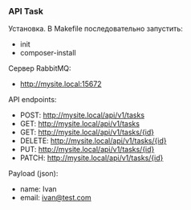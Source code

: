 ### API Task

Установка. В Makefile последовательно запустить:

- init
- composer-install

Сервер RabbitMQ:

- http://mysite.local:15672

API endpoints:
- POST: http://mysite.local/api/v1/tasks
- GET: http://mysite.local/api/v1/tasks
- GET: http://mysite.local/api/v1/tasks/{id}
- DELETE: http://mysite.local/api/v1/tasks/{id}
- PUT: http://mysite.local/api/v1/tasks/{id}
- PATCH: http://mysite.local/api/v1/tasks/{id}

Payload (json):
- name: Ivan
- email: ivan@test.com
